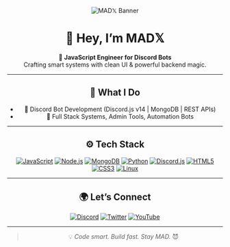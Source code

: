 <div align="center">

![MAD𝕏 Banner](https://cdn.discordapp.com/attachments/1136565771368136774/1364950341103390760/MADbot_128_x_128_px_201_x_358_px_358_x_201_px_576_x_136_px.gif?ex=680b8890&is=680a3710&hm=4437ad8f25d2224322655082acf79d3ffe48897188be4555cd274f6a3241f355&)

# 👋 Hey, I’m **MAD𝕏**

🤖 **JavaScript Engineer for Discord Bots**  
Crafting smart systems with clean UI & powerful backend magic.

---

## 🧰 What I Do

- 🤖 Discord Bot Development (Discord.js v14 | MongoDB | REST APIs)
- 🧪 Full Stack Systems, Admin Tools, Automation Bots

---

## ⚙️ Tech Stack

[![JavaScript](https://img.shields.io/badge/JavaScript-F7DF1E?style=flat-square&logo=javascript&logoColor=black)](https://developer.mozilla.org/en-US/docs/Web/JavaScript)
[![Node.js](https://img.shields.io/badge/Node.js-339933?style=flat-square&logo=node.js&logoColor=white)](https://nodejs.org/)
[![MongoDB](https://img.shields.io/badge/MongoDB-47A248?style=flat-square&logo=mongodb&logoColor=white)](https://www.mongodb.com/)
[![Python](https://img.shields.io/badge/Python-3776AB?style=flat-square&logo=python&logoColor=white)](https://www.python.org/)
[![Discord.js](https://img.shields.io/badge/Discord.js-5865F2?style=flat-square&logo=discord&logoColor=white)](https://discord.js.org/)
[![HTML5](https://img.shields.io/badge/HTML5-E34F26?style=flat-square&logo=html5&logoColor=white)](https://developer.mozilla.org/en-US/docs/Web/HTML)
[![CSS3](https://img.shields.io/badge/CSS3-1572B6?style=flat-square&logo=css3&logoColor=white)](https://developer.mozilla.org/en-US/docs/Web/CSS)
[![Linux](https://img.shields.io/badge/Linux-333333?style=flat-square&logo=linux&logoColor=white)](https://www.linux.org/)

---

## 🌍 Let’s Connect

[![Discord](https://img.shields.io/badge/Discord-5865F2?style=flat-square&logo=discord&logoColor=white)](https://discord.gg/GsAabsdC5p)
[![Twitter](https://img.shields.io/badge/Twitter-1DA1F2?style=flat-square&logo=twitter&logoColor=white)](https://twitter.com/MADX900)
[![YouTube](https://img.shields.io/badge/YouTube-FF0000?style=flat-square&logo=youtube&logoColor=white)](https://youtube.com/MADX_Developer)

---

> 💡 *Code smart. Build fast. Stay MAD.* 😈
